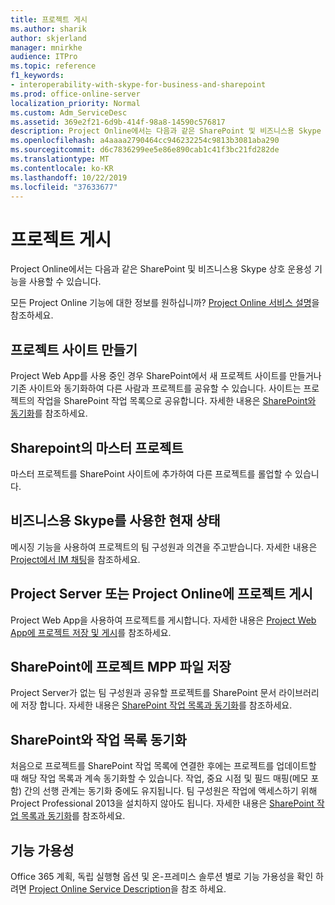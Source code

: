 ```yaml
---
title: 프로젝트 게시
ms.author: sharik
author: skjerland
manager: mnirkhe
audience: ITPro
ms.topic: reference
f1_keywords:
- interoperability-with-skype-for-business-and-sharepoint
ms.prod: office-online-server
localization_priority: Normal
ms.custom: Adm_ServiceDesc
ms.assetid: 369e2f21-6d9b-414f-98a8-14590c576817
description: Project Online에서는 다음과 같은 SharePoint 및 비즈니스용 Skype 상호 운용성 기능을 사용할 수 있습니다.
ms.openlocfilehash: a4aaaa2790464cc946232254c9813b3081aba290
ms.sourcegitcommit: d6c7836299ee5e86e890cab1c41f3bc21fd282de
ms.translationtype: MT
ms.contentlocale: ko-KR
ms.lasthandoff: 10/22/2019
ms.locfileid: "37633677"
---
```

# <a name="project-publishing"></a>프로젝트 게시

Project Online에서는 다음과 같은 SharePoint 및 비즈니스용 Skype 상호 운용성 기능을 사용할 수 있습니다.
  
모든 Project Online 기능에 대한 정보를 원하십니까? [Project Online 서비스 설명](project-online-service-description.md)을 참조하세요.
  
## <a name="create-a-project-site"></a>프로젝트 사이트 만들기

Project Web App를 사용 중인 경우 SharePoint에서 새 프로젝트 사이트를 만들거나 기존 사이트와 동기화하여 다른 사람과 프로젝트를 공유할 수 있습니다. 사이트는 프로젝트의 작업을 SharePoint 작업 목록으로 공유합니다. 자세한 내용은 [SharePoint와 동기화](https://go.microsoft.com/fwlink/p/?LinkId=271352)를 참조하세요.
  
## <a name="master-projects-on-sharepoint"></a>Sharepoint의 마스터 프로젝트

마스터 프로젝트를 SharePoint 사이트에 추가하여 다른 프로젝트를 롤업할 수 있습니다. 
  
## <a name="presence-with-skype-for-business"></a>비즈니스용 Skype를 사용한 현재 상태

메시징 기능을 사용하여 프로젝트의 팀 구성원과 의견을 주고받습니다. 자세한 내용은 [Project에서 IM 채팅](https://go.microsoft.com/fwlink/p/?LinkId=271351)을 참조하세요.
  
## <a name="publish-projects-on-project-server-or-project-online"></a>Project Server 또는 Project Online에 프로젝트 게시

Project Web App을 사용하여 프로젝트를 게시합니다. 자세한 내용은 [Project Web App에 프로젝트 저장 및 게시](https://go.microsoft.com/fwlink/p/?LinkId=271354)를 참조하세요.
  
## <a name="save-a-project-mpp-file-on-sharepoint"></a>SharePoint에 프로젝트 MPP 파일 저장

Project Server가 없는 팀 구성원과 공유할 프로젝트를 SharePoint 문서 라이브러리에 저장 합니다. 자세한 내용은 [SharePoint 작업 목록과 동기화](https://go.microsoft.com/fwlink/p/?LinkId=271353)를 참조하세요.
  
## <a name="task-list-sync-to-sharepoint"></a>SharePoint와 작업 목록 동기화

처음으로 프로젝트를 SharePoint 작업 목록에 연결한 후에는 프로젝트를 업데이트할 때 해당 작업 목록과 계속 동기화할 수 있습니다. 작업, 중요 시점 및 필드 매핑(메모 포함) 간의 선행 관계는 동기화 중에도 유지됩니다. 팀 구성원은 작업에 액세스하기 위해 Project Professional 2013을 설치하지 않아도 됩니다. 자세한 내용은 [SharePoint 작업 목록과 동기화](https://go.microsoft.com/fwlink/p/?LinkId=271353)를 참조하세요.
  
## <a name="feature-availability"></a>기능 가용성

Office 365 계획, 독립 실행형 옵션 및 온-프레미스 솔루션 별로 기능 가용성을 확인 하려면 [Project Online Service Description](project-online-service-description.md)을 참조 하세요.
  

